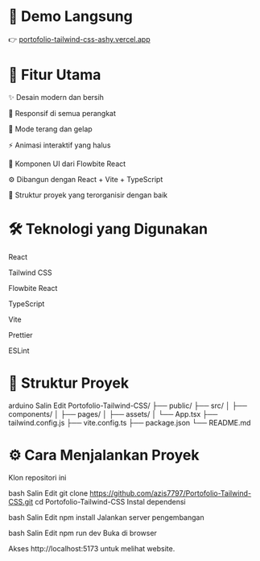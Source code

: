 # 🔗 Demo Langsung
👉 [ portofolio-tailwind-css-ashy.vercel.app](https://portofolio-tailwind-css-ashy.vercel.app/)


# 🚀 Fitur Utama
✨ Desain modern dan bersih

📱 Responsif di semua perangkat

🌙 Mode terang dan gelap

⚡ Animasi interaktif yang halus

🧩 Komponen UI dari Flowbite React

⚙️ Dibangun dengan React + Vite + TypeScript

📁 Struktur proyek yang terorganisir dengan baik

# 🛠️ Teknologi yang Digunakan
React

Tailwind CSS

Flowbite React

TypeScript

Vite

Prettier

ESLint

# 📂 Struktur Proyek
arduino
Salin
Edit
Portofolio-Tailwind-CSS/
├── public/
├── src/
│   ├── components/
│   ├── pages/
│   ├── assets/
│   └── App.tsx
├── tailwind.config.js
├── vite.config.ts
├── package.json
└── README.md
# ⚙️ Cara Menjalankan Proyek
Klon repositori ini

bash
Salin
Edit
git clone https://github.com/azis7797/Portofolio-Tailwind-CSS.git
cd Portofolio-Tailwind-CSS
Instal dependensi

bash
Salin
Edit
npm install
Jalankan server pengembangan

bash
Salin
Edit
npm run dev
Buka di browser

Akses http://localhost:5173 untuk melihat website.
